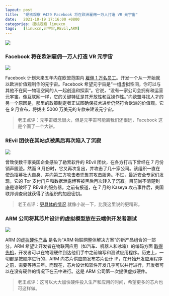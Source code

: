 ```yaml
---
layout: post
title:	"硬核观察 #429 Facebook 将在欧洲雇佣一万人打造 VR 元宇宙"
date:	2021-10-19 17:16:00 +0800 
categories:	硬核观察 linuxcn 
tags:	[linuxcn,元宇宙,REvil,ARM]
---
```



![](/Asserts/Images//attachment/album/202110/19/171452k5riorb1rvyzvsjk.jpg)


### Facebook 将在欧洲雇佣一万人打造 VR 元宇宙


![](/Asserts/Images//attachment/album/202110/19/171503tgnffbfxhulgw5wh.jpg)


Facebook 计划未来五年内在欧盟范围内 [雇佣 1 万名员工](https://about.fb.com/news/2021/10/creating-jobs-europe-metaverse/)。开发一个从一开始就以欧洲价值观制作的元宇宙。Facebook 希望元宇宙是“一组虚拟空间，你可以与其他不在同一物理空间的人一起创造和探索”。它说，“没有一家公司会拥有和运营元宇宙。像互联网一样，它的关键特征是其开放性和互操作性。”向欧盟寻找人才的另一个原因是，那里的政策制定者正试图确保技术进步仍然符合欧洲的价值观。它在 9 月宣布，将拨出 5000 万美元的专款来建设元宇宙。



> 
> 老王点评：元宇宙概念很火，但是元宇宙可能离我们还很远，Facebook 这是个画了一个大饼。
> 
> 
> 


### REvil 团伙在其站点被黑后再次陷入了沉寂


![](/Asserts/Images//attachment/album/202110/19/171524fa06f3el5zap66ce.jpg)


曾致使数千家美国企业感染了勒索软件的 REvil 团伙，在各方打击下曾经在 7 月份销声匿迹。然而 9 月份时，它又再次复出，并攻击了几十家公司。该组织一直在使劲招募壮大自身、并向第三方攻击者兜售其攻击服务。不过，最近安全专家们发现，它的 Tor 支付门户和数据泄露博客被黑后再次转入了沉寂。目前尚不清楚到底是谁破坏了 REvil 的服务器。之前有报道，在 7 月的 Kaseya 攻击事件后，美国联邦调查局就获得了该组织的加密密钥。



> 
> 老王点评：[更具体的情况](https://www.zdnet.com/article/revil-ransomware-operators-claim-group-is-ending-activity-again-happy-blog-now-offline/) 就像小说一下，比我这里说的更精彩。
> 
> 
> 


### ARM 公司将其芯片设计的虚拟模型放在云端供开发者测试


![](/Asserts/Images//attachment/album/202110/19/171543wgz4zkkzbffkggb3.jpg)


ARM 的[虚拟硬件产品](https://community.arm.com/arm-community-blogs/b/internet-of-things-blog/posts/introducing-arm-virtual-hardware-for-cloud-based-iot-development) 是名为“ARM 物联网整体解决方案”的新产品组合的一部分。ARM 希望让开发者在物联网应用（如汽车、机器人和冰箱）的编码方面 [取得先机](https://www.theregister.com/2021/10/18/arms_virtual_hardware/)，开发者可以在物理硬件到达他们手中之前编写和测试应用程序。历史上，一切都是按顺序进行的，ARM 向芯片供应商发布芯片设计 IP，在开始开发应用程序之前，需要等待三年。而现在，芯片设计和软件开发几乎可以并行进行，开发者可以在没有硬件的情况下在云中进行。这是 ARM 公司第一次提供虚拟硬件。



> 
> 老王点评：这可以大大加快硬件投入生产和应用的时间，希望更多的芯片也可这样做。
> 
> 
>
